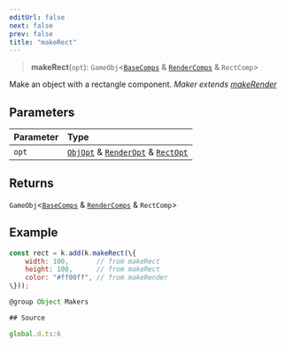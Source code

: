 ```yaml
---
editUrl: false
next: false
prev: false
title: "makeRect"
---
```


> **makeRect**(`opt`): `GameObj`\<[`BaseComps`](../type-aliases/BaseComps.md) & [`RenderComps`](../type-aliases/RenderComps.md) & `RectComp`\>

Make an object with a rectangle component.
*Maker extends [makeRender](../../../../../api/functions/makerender)*

## Parameters

| Parameter | Type |
| :------ | :------ |
| `opt` | [`ObjOpt`](../type-aliases/ObjOpt.md) & [`RenderOpt`](../type-aliases/RenderOpt.md) & [`RectOpt`](../type-aliases/RectOpt.md) |

## Returns

`GameObj`\<[`BaseComps`](../type-aliases/BaseComps.md) & [`RenderComps`](../type-aliases/RenderComps.md) & `RectComp`\>

## Example

```js
const rect = k.add(k.makeRect(\{
    width: 100,       // from makeRect
    height: 100,      // from makeRect
    color: "#ff00ff", // from makeRender
\}));

@group Object Makers

## Source

global.d.ts:6
